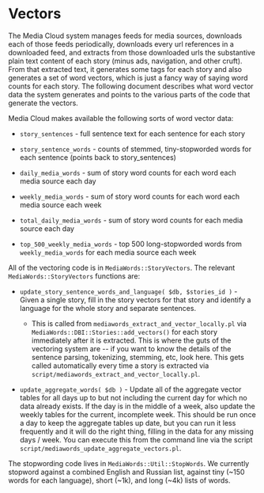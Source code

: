 # Vectors

The Media Cloud system manages feeds for media sources, downloads each of those feeds periodically, downloads every url references in a
downloaded feed, and extracts from those downloaded urls the substantive plain text content of each story (minus ads, navigation, and
other cruft). From that extracted text, it generates some tags for each story and also generates a set of word vectors, which is just a
fancy way of saying word counts for each story. The following document describes what word vector data the system generates and points
to the various parts of the code that generate the vectors.

Media Cloud makes available the following sorts of word vector data:

* `story_sentences` - full sentence text for each sentence for each story

* `story_sentence_words` - counts of stemmed, tiny-stopworded words for each sentence (points back to story_sentences)

* `daily_media_words` - sum of story word counts for each word each media source each day

* `weekly_media_words` - sum of story word counts for each word each media source each week

* `total_daily_media_words` - sum of story word counts for each media source each day

* `top_500_weekly_media_words` - top 500 long-stopworded words from `weekly_media_words` for each media source each week

All of the vectoring code is in `MediaWords::StoryVectors`.  The relevant `MediaWords::StoryVectors` functions are:

* `update_story_sentence_words_and_language( $db, $stories_id )` - Given a single story, fill in the story vectors for that story and identify a language for the whole story and separate sentences.
    * This is called from `mediawords_extract_and_vector_locally.pl` via `MediaWords::DBI::Stories::add_vectors()` for each story immediately after it is extracted.  This is where the guts of the vectoring system are -- if you want to know the details of the sentence parsing, tokenizing, stemming, etc, look here.  This gets called automatically every time a story is extracted via `script/mediawords_extract_and_vector_locally.pl`.

* `update_aggregate_words( $db )` - Update all of the aggregate vector tables for all days up to but not including the current
  day for which no data already exists.  If the day is in the middle of a week, also update the weekly tables for the 
  current, incomplete week.  This should be run once a day to keep the aggregate tables up date, but you can run it
  less frequently and it will do the right thing, filling in the data for any missing days / week.  You can execute
  this from the command line via the script `script/mediawords_update_aggregate_vectors.pl`.

The stopwording code lives in `MediaWords::Util::StopWords`.  We currently stopword against a combined English and Russian list, 
against tiny (~150 words for each language), short (~1k), and long (~4k) lists of words.
